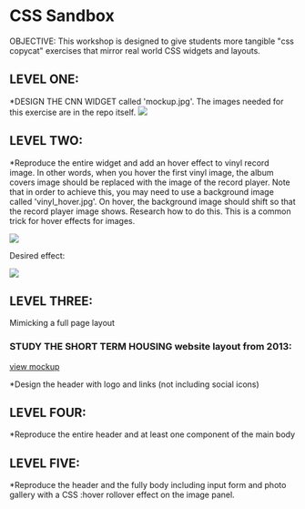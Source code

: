 # CSS Sandbox

OBJECTIVE: This workshop is designed to give students more tangible "css copycat" exercises that mirror real world CSS widgets and layouts. 

## LEVEL ONE: 

*DESIGN THE CNN WIDGET called 'mockup.jpg'.  The images needed for this exercise are in the repo itself. 
![](https://github.com/Nmuta/css_sandbox/blob/master/mockup.jpg) 


## LEVEL TWO: 
*Reproduce the entire widget and add an hover effect to vinyl record image. In other words, when you hover the first vinyl image, the album covers image should be replaced with the image of the record player.  Note that in order to achieve this, you may need to use a background image called 'vinyl_hover.jpg'. On hover, the background image should shift so that the record player image shows. Research how to do this.  This is a common trick for hover effects for images. 

![](https://github.com/Nmuta/css_sandbox/blob/master/vinyl_hover.jpg) 

Desired effect: 

![](https://github.com/Nmuta/css_sandbox/blob/master/hover.gif)
 



## LEVEL THREE: 

Mimicking a full page layout 

### STUDY THE SHORT TERM HOUSING website layout from 2013:
[view mockup](https://github.com/Nmuta/css_sandbox/blob/master/responsive/psd/STH_homepage-V3.3.psd)

*Design the header with logo and links (not including social icons)


## LEVEL FOUR: 
*Reproduce the entire header and at least one component of the main body

## LEVEL FIVE: 
*Reproduce the header and the fully body including input form and photo gallery with a CSS :hover rollover effect on the image panel. 



